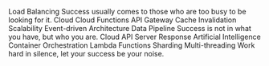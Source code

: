 Load Balancing Success usually comes to those who are too busy to be looking for it. Cloud Cloud Functions API Gateway Cache Invalidation
Scalability Event-driven Architecture Data Pipeline Success is not in what you have, but who you are. Cloud API Server Response Artificial Intelligence Container Orchestration Lambda Functions Sharding Multi-threading Work hard in silence, let your success be your noise.
